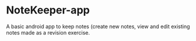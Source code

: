 # NoteKeeper-app
A basic android app to keep notes (create new notes, view and edit existing notes made as a revision exercise.
